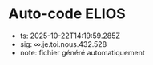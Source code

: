 # Auto-code ELIOS
- ts: 2025-10-22T14:19:59.285Z
- sig: ∞.je.toi.nous.432.528
- note: fichier généré automatiquement